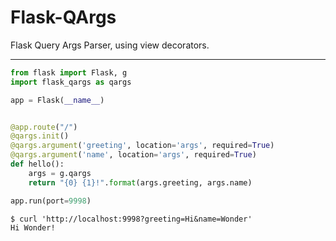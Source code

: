 Flask-QArgs
===========

Flask Query Args Parser, using view decorators.

---

```python
from flask import Flask, g
import flask_qargs as qargs

app = Flask(__name__)


@app.route("/")
@qargs.init()
@qargs.argument('greeting', location='args', required=True)
@qargs.argument('name', location='args', required=True)
def hello():
    args = g.qargs
    return "{0} {1}!".format(args.greeting, args.name)

app.run(port=9998)
```

```shell
$ curl 'http://localhost:9998?greeting=Hi&name=Wonder'
Hi Wonder!
```
